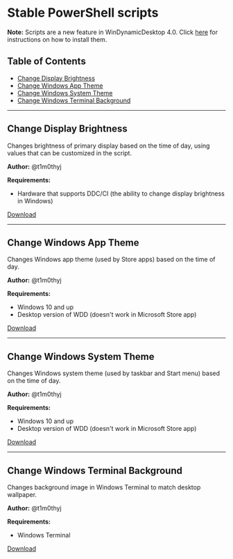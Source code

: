 # Stable PowerShell scripts

**Note:** Scripts are a new feature in WinDynamicDesktop 4.0. Click [here](https://github.com/t1m0thyj/WinDynamicDesktop/wiki/Installing-scripts) for instructions on how to install them.

## Table of Contents

- [Change Display Brightness](#change-display-brightness)
- [Change Windows App Theme](#change-windows-app-theme)
- [Change Windows System Theme](#change-windows-system-theme)
- [Change Windows Terminal Background](#change-windows-terminal-background)

---

## Change Display Brightness

Changes brightness of primary display based on the time of day, using values that can be customized in the script.

**Author:** @t1m0thyj

**Requirements:**
- Hardware that supports DDC/CI (the ability to change display brightness in Windows)

[Download](/stable/ChangeDisplayBrightness.ps1?raw=true)

---

## Change Windows App Theme

Changes Windows app theme (used by Store apps) based on the time of day.

**Author:** @t1m0thyj

**Requirements:**
- Windows 10 and up
- Desktop version of WDD (doesn't work in Microsoft Store app)

[Download](/stable/ChangeWindowsAppTheme.ps1?raw=true)

---

## Change Windows System Theme

Changes Windows system theme (used by taskbar and Start menu) based on the time of day.

**Author:** @t1m0thyj

**Requirements:**
- Windows 10 and up
- Desktop version of WDD (doesn't work in Microsoft Store app)

[Download](/stable/ChangeWindowsSystemTheme.ps1?raw=true)

---

## Change Windows Terminal Background

Changes background image in Windows Terminal to match desktop wallpaper.

**Author:** @t1m0thyj

**Requirements:**
- Windows Terminal

[Download](/stable/ChangeWindowsTerminalBackground.ps1?raw=true)
